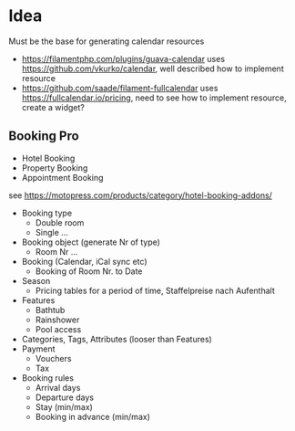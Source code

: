 # Idea

Must be the base for generating calendar resources

-   https://filamentphp.com/plugins/guava-calendar uses https://github.com/vkurko/calendar, well described how to implement resource
-   https://github.com/saade/filament-fullcalendar uses https://fullcalendar.io/pricing, need to see how to implement resource, create a widget?

## Booking Pro

-   Hotel Booking
-   Property Booking
-   Appointment Booking

see https://motopress.com/products/category/hotel-booking-addons/

-   Booking type
    -   Double room
    -   Single ...
-   Booking object (generate Nr of type)
    -   Room Nr ...
-   Booking (Calendar, iCal sync etc)
    -   Booking of Room Nr. to Date
-   Season
    -   Pricing tables for a period of time, Staffelpreise nach Aufenthalt
-   Features
    -   Bathtub
    -   Rainshower
    -   Pool access
-   Categories, Tags, Attributes (looser than Features)
-   Payment
    -   Vouchers
    -   Tax
-   Booking rules
    -   Arrival days
    -   Departure days
    -   Stay (min/max)
    -   Booking in advance (min/max)
